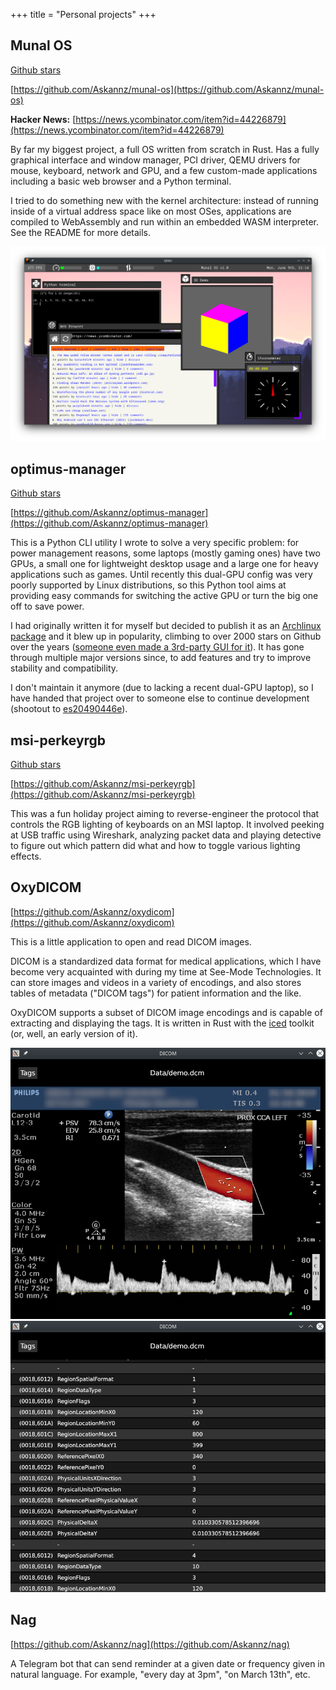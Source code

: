 +++
title = "Personal projects"
+++

## Munal OS

<a class="github-button" href="https://github.com/Askannz/munal-os" data-color-scheme="no-preference: light; light: light; dark: dark;" data-icon="octicon-star" data-size="large" data-show-count="true" aria-label="Star Askannz/munal-os on GitHub">Github stars</a>

[https://github.com/Askannz/munal-os](https://github.com/Askannz/munal-os)

**Hacker News:** [https://news.ycombinator.com/item?id=44226879](https://news.ycombinator.com/item?id=44226879)

By far my biggest project, a full OS written from scratch in Rust. Has a fully graphical interface and window manager, PCI driver, QEMU drivers for mouse, keyboard, network and GPU, and a few custom-made applications including a basic web browser and a Python terminal.

I tried to do something new with the kernel architecture: instead of running inside of a virtual address space like on most OSes, applications are compiled to WebAssembly and run within an embedded WASM interpreter. See the README for more details.

![Munal OS screenshot](munal-os.png "The Munal OS desktop with a few apps open")


## optimus-manager

<a class="github-button" href="https://github.com/Askannz/optimus-manager" data-color-scheme="no-preference: light; light: light; dark: dark;" data-icon="octicon-star" data-size="large" data-show-count="true" aria-label="Star Askannz/optimus-manager on GitHub">Github stars</a>

[https://github.com/Askannz/optimus-manager](https://github.com/Askannz/optimus-manager)

This is a Python CLI utility I wrote to solve a very specific problem: for power management reasons, some laptops (mostly gaming ones) have two GPUs, a small one for lightweight desktop usage and a large one for heavy applications such as games. Until recently this dual-GPU config was very poorly supported by Linux distributions, so this Python tool aims at providing easy commands for switching the active GPU or turn the big one off to save power.

I had originally written it for myself but decided to publish it as an [Archlinux package](https://aur.archlinux.org/packages/optimus-manager-git) and it blew up in popularity, climbing to over 2000 stars on Github over the years ([someone even made a 3rd-party GUI for it](https://github.com/Shatur/optimus-manager-qt)). It has gone through multiple major versions since, to add features and try to improve stability and compatibility.

I don't maintain it anymore (due to lacking a recent dual-GPU laptop), so I have handed that project over to someone else to continue development (shootout to [es20490446e](https://github.com/es20490446e)).


## msi-perkeyrgb

<a class="github-button" href="https://github.com/Askannz/msi-perkeyrgb" data-color-scheme="no-preference: light; light: light; dark: dark;" data-icon="octicon-star" data-size="large" data-show-count="true" aria-label="Star Askannz/msi-perkeyrgb on GitHub">Github stars</a>

[https://github.com/Askannz/msi-perkeyrgb](https://github.com/Askannz/msi-perkeyrgb)

This was a fun holiday project aiming to reverse-engineer the protocol that controls the RGB lighting of keyboards on an MSI laptop. It involved peeking at USB traffic using Wireshark, analyzing packet data and playing detective to figure out which pattern did what and how to toggle various lighting effects.

## OxyDICOM

[https://github.com/Askannz/oxydicom](https://github.com/Askannz/oxydicom)

This is a little application to open and read DICOM images.

DICOM is a standardized data format for medical applications, which I have become very acquainted with during my time at See-Mode Technologies. It can store images and videos in a variety of encodings, and also stores tables of metadata ("DICOM tags") for patient information and the like.

OxyDICOM supports a subset of DICOM image encodings and is capable of extracting and displaying the tags. It is written in Rust with the [iced](https://github.com/iced-rs/iced) toolkit (or, well, an early version of it).

![OxyDICOM screenshot 1](oxydicom-1.png "OxyDICOM displaying the US scan image embdedded into the DICOM")
![OxyDICOM screenshot 2](oxydicom-2.png "OxyDICOM showing the extracted DICOM tag metadata tree")

## Nag

[https://github.com/Askannz/nag](https://github.com/Askannz/nag)

A Telegram bot that can send reminder at a given date or frequency given in natural language. For example, "every day at 3pm", "on March 13th", etc.
